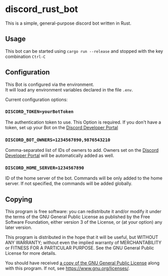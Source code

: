 # discord_rust_bot

This is a simple, general-purpose discord bot written in Rust.

## Usage 

This bot can be started using `cargo run --release`
and stopped with the key combination `Ctrl-C`

## Configuration

This Bot is configured via the environment.  
It will load any environment variables declared in the file `.env`.  

Current configuration options:

### `DISCORD_TOKEN=yourBotToken`

The authentication token to use. 
This Option is required.
If you don't have a token, set up your Bot on the
[Discord Developer Portal](https://discord.com/developers/applications/)


### `DISCORD_BOT_OWNERS=1234567890,9876543210`

Comma-separated list of IDs of owners to add.
Owners set on the [Discord Developer Portal](https://discord.com/developers/applications/)
will be automatically added as well.


### `DISCORD_HOME_SERVER=1234567890`

ID of the home server of the bot.
Commands will be only added to the home server.
If not specified, the commands will be added globally.

## Copying

This program is free software: you can redistribute it and/or modify
it under the terms of the GNU General Public License as published by
the Free Software Foundation, either version 3 of the License, or
(at your option) any later version.

This program is distributed in the hope that it will be useful,
but WITHOUT ANY WARRANTY; without even the implied warranty of
MERCHANTABILITY or FITNESS FOR A PARTICULAR PURPOSE.  See the
GNU General Public License for more details.

You should have received [a copy of the GNU General Public License](./LICENSE.md)
along with this program.  If not, see https://www.gnu.org/licenses/.

